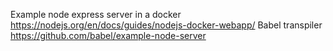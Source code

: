 Example node express server in a docker https://nodejs.org/en/docs/guides/nodejs-docker-webapp/
Babel transpiler https://github.com/babel/example-node-server
